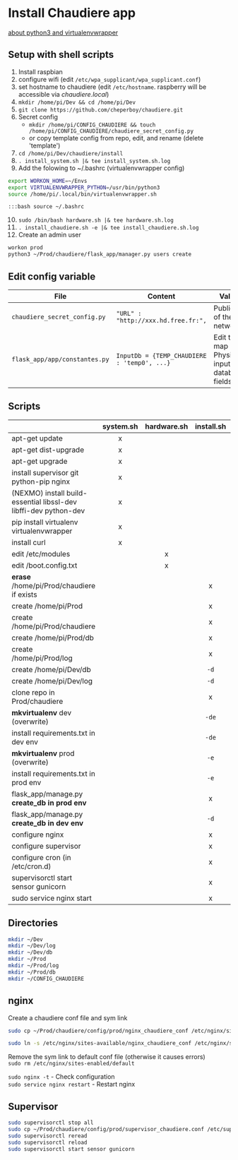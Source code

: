 # Install Chaudiere app

[about python3 and virtualenvwrapper](https://medium.com/@gitudaniel/installing-virtualenvwrapper-for-python3-ad3dfea7c717)

## Setup with shell scripts

1. Install raspbian
2. configure wifi (edit  `/etc/wpa_supplicant/wpa_supplicant.conf`)
3. set hostname to chaudiere (edit  `/etc/hostname`. raspberry will be accessible via *chaudiere.local*)
4. `mkdir /home/pi/Dev && cd /home/pi/Dev` 
5. `git clone https://github.com/cheperboy/chaudiere.git`
6. Secret config 
	- `mkdir /home/pi/CONFIG_CHAUDIERE && touch /home/pi/CONFIG_CHAUDIERE/chaudiere_secret_config.py`
	- or copy template config from repo, edit, and rename (delete 'template')
7. `cd /home/pi/Dev/chaudiere/install` 
8. `. install_system.sh |& tee install_system.sh.log`
9. Add the folowing to ~/.bashrc (virtualenvwrapper config)      
``` bash
export WORKON_HOME=~/Envs
export VIRTUALENVWRAPPER_PYTHON=/usr/bin/python3
source /home/pi/.local/bin/virtualenvwrapper.sh
```
`:::bash source ~/.bashrc`

10. `sudo /bin/bash hardware.sh |& tee hardware.sh.log`  
11. `. install_chaudiere.sh -e |& tee install_chaudiere.sh.log`  
12. Create an admin user
``` bash
workon prod
python3 ~/Prod/chaudiere/flask_app/manager.py users create
```

## Edit config variable

| File | Content | Value |
| ---- | ----- |------|
| `chaudiere_secret_config.py` | `"URL" : "http://xxx.hd.free.fr:",`| Public IP of the network| 
| `flask_app/app/constantes.py` |`InputDb = {TEMP_CHAUDIERE : 'temp0', ...}` | Edit to map Physical inputs to database fields 


## Scripts
 |  | system.sh | hardware.sh | install.sh | deploy.sh | 
 | ---- | :-----: | :-----: | :-----: | :-----: | 
 | apt-get update | x |  |  |  | 
 | apt-get dist-upgrade | x |  |  |  | 
 | apt-get upgrade | x |  |  |  | 
 | install supervisor git python-pip nginx                          | x |  |  |  | 
 | (NEXMO) install build-essential libssl-dev libffi-dev python-dev | x |  |  |  | 
 | pip install virtualenv virtualenvwrapper                         | x |  |  |  | 
 | install curl                                                     | x |  |  |  | 
 | edit /etc/modules                                                |  | x |  |  | 
 | edit /boot.config.txt                                            |  | x |  |  | 
 | **erase** /home/pi/Prod/chaudiere if exists |  |  | x | x | 
 | create /home/pi/Prod |  |  | x |  | 
 | create /home/pi/Prod/chaudiere |  |  | x |  | 
 | create /home/pi/Prod/db |  |  | x |  | 
 | create /home/pi/Prod/log |  |  | x |  | 
 | create /home/pi/Dev/db |  |  | `-d` |  | 
 | create /home/pi/Dev/log |  |  | `-d` |  | 
 | clone repo in Prod/chaudiere |  |  | x | x | 
 | **mkvirtualenv** dev (overwrite) |  |  | `-de` |  | 
 | install requirements.txt in dev env |  |  | `-de` |  | 
 | **mkvirtualenv** prod (overwrite) |  |  | `-e` |  | 
 | install requirements.txt in prod env |  |  | `-e` |  | 
 | flask_app/manage.py **create_db in prod env** |  |  | x |  | 
 | flask_app/manage.py **create_db in dev env** |  |  | `-d` |  | 
 | configure nginx |  |  | x |  | 
 | configure supervisor |  |  | x |  | 
 | configure cron (in /etc/cron.d) |  |  | x |  | 
 | supervisorctl start sensor gunicorn |  |  | x | x | 
 | sudo service nginx start |  |  | x | x | 
 


## Directories
``` bash
mkdir ~/Dev
mkdir ~/Dev/log
mkdir ~/Dev/db
mkdir ~/Prod
mkdir ~/Prod/log
mkdir ~/Prod/db
mkdir ~/CONFIG_CHAUDIERE
```

## nginx
Create a chaudiere conf file and sym link

``` bash
sudo cp ~/Prod/chaudiere/config/prod/nginx_chaudiere_conf /etc/nginx/sites-available/

sudo ln -s /etc/nginx/sites-available/nginx_chaudiere_conf /etc/nginx/sites-enabled
```

Remove the sym link to default conf file (otherwise it causes errors)  
`sudo rm /etc/nginx/sites-enabled/default`

`sudo nginx -t` - Check configuration  
`sudo service nginx restart` - Restart nginx 

## Supervisor
``` bash
sudo supervisorctl stop all
sudo cp ~/Prod/chaudiere/config/prod/supervisor_chaudiere.conf /etc/supervisor/conf.d/
sudo supervisorctl reread
sudo supervisorctl reload
sudo supervisorctl start sensor gunicorn
```
